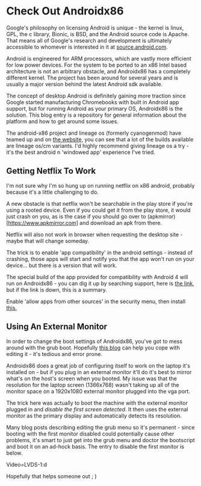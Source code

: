 # Check Out Androidx86

Google's philosophy on licensing Android is unique - the kernel is linux, GPL, the c library, Bionic, is BSD, and the Android source code is Apache. That means all of Google's research and development is ultimately accessible to whomever is interested in it at [source.android.com](https://source.android.com/).

Android is engineered for ARM processors, which are vastly more efficient for low power devices. For the system to be ported to an x86 Intel based architecture is not an arbitrary obstacle, and Androidx86 has a completely different kernel. The project has been around for several years and is usually a major version behind the latest Android sdk available.

The concept of desktop Android is definitely gaining more traction since Google started manufacturing Chromebooks with built in Android app support, but for running Android as your primary OS, Androidx86 is the solution. This blog entry is a repository for general information about the platform and how to get around some issues.

The android-x86 project and lineage os (formerly cyanogenmod) have teamed up and on [the website,](http://www.android-x86.org) you can see that a lot of the builds available are lineage os/cm variants. I'd highly recommend giving lineage os a try - it's the best android n 'windowed app' experience I've tried.  

## Getting Netflix To Work

I'm not sure why I'm so hung up on running netflix on x86 android, probably because it's a little challenging to do.  

A new obstacle is that netflix won't be searchable in the play store if you're using a rooted device. Even if you could get it from the play store, it would just crash on you, as is the case if you should go over to (apkmirror) [https://www.apkmirror.com] and download an apk from there.  

Netflix will also not work in browser when requesting the desktop site - maybe that will change someday.  

The trick is to enable 'app compatibility' in the android settings - instead of crashing, those apps will start and notify you that the app won't run on your device... but there is a version that will work.  

The special build of the app provided for compatibility with Android 4 will run on Androidx86 - you can dig it up by searching support, here is [the link](https://help.netflix.com/en/node/57688), but if the link is down, this is a summary.

Enable 'allow apps from other sources' in the security menu, then install [this.](https://netflixhelp.s3.amazonaws.com/netflix-4.16-200147-release.apk)  

## Using An External Monitor

In order to change the boot settings of Androidx86, you've got to mess around with the grub boot. Hopefully [this blog](http://androidcarx86.blogspot.com/2012/04/android-x86-and-external-monitor-vga.html) can help you cope with editing it - it's tedious and error prone.

Androidx86 does a great job of configuring itself to work on the laptop it's installed on - but if you plug in an external monitor it'll do it's best to mirror what's on the host's screen when you booted. My issue was that the resolution for the laptop screen (1366x768) wasn't taking up all of the monitor space on a 1920x1080 external monitor plugged into the vga port.

The trick here was actually to boot the machine with the external monitor plugged in and _disable the first screen detected_. It then uses the external monitor as the primary display and automatically detects its resolution.

Many blog posts describing editing the grub menu so it's permanent - since booting with the first monitor disabled could potentially cause other problems, it's smart to just get into the grub menu and doctor the bootscript and boot it on an ad-hock basis. The entry to disable the first monitor is below.

Video=LVDS-1:d

Hopefully that helps someone out ; )
